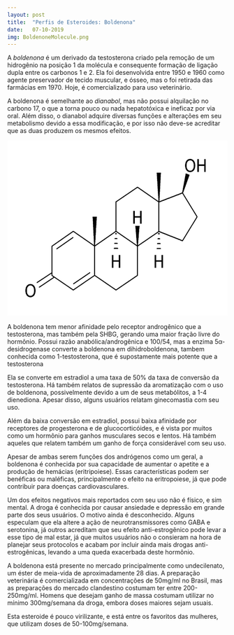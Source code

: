 ```yaml
---
layout: post
title:  "Perfis de Esteroides: Boldenona"
date:   07-10-2019
img: BoldenoneMolecule.png
---
```


A *boldenona* é um derivado da testosterona criado pela remoção de um hidrogênio
na posição 1 da molécula e consequente formação de ligação dupla entre os
carbonos 1 e 2. Ela foi desenvolvida entre 1950 e 1960 como agente preservador de 
tecido muscular,
e ósseo, mas o foi retirada das farmácias em 1970. Hoje, é comercializado
para uso veterinário.

A boldenona é semelhante ao *dianabol*, mas não possui alquilação
no carbono 17, o que a torna pouco ou nada hepatotóxica e ineficaz 
por via oral. Além disso, o dianabol adquire diversas funções e
alterações em seu metabolismo devido a essa modificação, e por isso não deve-se
acreditar que as duas produzem os mesmos efeitos.

<img src="/assets/img/BoldenoneMolecule.png" style="width:600px; height:400px;"/>

A boldenona tem menor afinidade pelo receptor androgênico que a testosterona,
mas também pela SHBG, gerando uma maior fração livre do hormônio.
Possui razão anabólica/androgênica e 100/54, mas a
enzima 5&alpha;-desidrogenase converte a boldenona em dihidroboldenona, tambem
conhecida como 1-testosterona, que é supostamente mais potente que a testosterona

Ela se converte em estradiol a uma taxa de 50% da taxa de conversão da
testosterona. Há também relatos de supressão da aromatização com o uso de
boldenona, possivelmente devido a um de seus metabólitos, a 1-4 dienediona. 
Apesar disso, alguns usuários relatam ginecomastia com seu uso.

Além da baixa conversão em estradiol, possui baixa afinidade por receptores de
progesterona
e de glucocorticóides, e é vista por muitos como um hormônio para ganhos musculares secos e lentos.
Há também aqueles que relatem também um ganho de força considerável com seu uso.

Apesar de ambas serem funções dos andrógenos como um geral, a boldenona
é conhecida por sua capacidade de aumentar o apetite e a produção de hemácias 
(eritripoiese). Essas características podem ser benéficas ou maléficas, principalmente
o efeito na eritropoiese, já que pode contribuir para doenças cardiovasculares.

Um dos efeitos negativos mais reportados com seu uso não é físico, e sim mental.
A droga é conhecida por causar ansiedade e depressão em grande parte dos seus usuários.
O motivo ainda é desconhecido. Alguns especulam que ela altere a ação de neurotransmissores
como GABA e serotonina, já outros acreditam que seu efeito anti-estrogênico pode levar
a esse tipo de mal estar, já que muitos usuários não o consieram na hora de planejar seus protocolos
e acabam por incluir ainda mais drogas anti-estrogênicas, levando a uma queda exacerbada deste hormônio.

A boldenona está presente no mercado principalmente como undecilenato, um éster de meia-vida de
aproximadamente 28 dias. A preparação veterinária é comercializada em concentrações de 50mg/ml no Brasil, mas
as preparações do mercado clandestino costumam ter entre 200-250mg/ml. Homens
que desejam ganho de massa costumam utilizar no mínimo 300mg/semana da droga, embora
doses maiores sejam usuais.

Esta esteroide é pouco virilizante, e está entre os favoritos
das mulheres, que utilizam doses de 50-100mg/semana.
